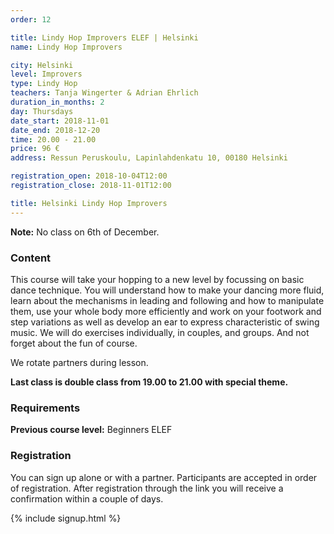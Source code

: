 ```yaml
---
order: 12

title: Lindy Hop Improvers ELEF | Helsinki
name: Lindy Hop Improvers

city: Helsinki
level: Improvers
type: Lindy Hop
teachers: Tanja Wingerter & Adrian Ehrlich 
duration_in_months: 2
day: Thursdays
date_start: 2018-11-01
date_end: 2018-12-20
time: 20.00 - 21.00
price: 96 €
address: Ressun Peruskoulu, Lapinlahdenkatu 10, 00180 Helsinki

registration_open: 2018-10-04T12:00
registration_close: 2018-11-01T12:00

title: Helsinki Lindy Hop Improvers
---
```


**Note:** No class on 6th of December.

### Content
This course will take your hopping to a new level by focussing on basic dance technique. You will understand how to make your dancing more fluid, learn about the mechanisms in leading and following and how to manipulate them, use your whole body more efficiently and work on your footwork and step variations as well as develop an ear to express characteristic of swing music. We will do exercises individually, in couples, and groups. And not forget about the fun of course.

We rotate partners during lesson.

**Last class is double class from 19.00 to 21.00 with special theme.**

### Requirements
__Previous course level:__ Beginners ELEF

### Registration
You can sign up alone or with a partner. Participants are accepted in order of registration. After registration through the link you will receive a confirmation within a couple of days.

{% include signup.html %}

